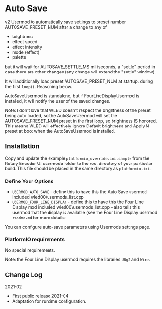 # Auto Save

v2 Usermod to automatically save settings 
to preset number AUTOSAVE_PRESET_NUM after a change to any of

* brightness
* effect speed
* effect intensity
* mode (effect)
* palette

but it will wait for AUTOSAVE_SETTLE_MS milliseconds, a "settle" 
period in case there are other changes (any change will 
extend the "settle" window).

It will additionally load preset AUTOSAVE_PRESET_NUM at startup.
during the first `loop()`.  Reasoning below.

AutoSaveUsermod is standalone, but if FourLineDisplayUsermod is installed, it will notify the user of the saved changes.

Note: I don't love that WLED doesn't respect the brightness of the preset being auto loaded, so the AutoSaveUsermod will set the AUTOSAVE_PRESET_NUM preset in the first loop, so brightness IS honored. This means WLED will effectively ignore Default brightness and Apply N preset at boot when the AutoSaveUsermod is installed.

## Installation

Copy and update the example `platformio_override.ini.sample` 
from the Rotary Encoder UI usermode folder to the root directory of your particular build.
This file should be placed in the same directory as `platformio.ini`.

### Define Your Options

* `USERMOD_AUTO_SAVE`   - define this to have this the Auto Save usermod included wled00\usermods_list.cpp
* `USERMOD_FOUR_LINE_DISPLAY`   - define this to have this the Four Line Display mod included wled00\usermods_list.cpp - also tells this usermod that the display is available (see the Four Line Display usermod `readme.md` for more details)

You can configure auto-save parameters using Usermods settings page.

### PlatformIO requirements

No special requirements.

Note: the Four Line Display usermod requires the libraries `U8g2` and `Wire`.

## Change Log

2021-02
* First public release
2021-04
* Adaptation for runtime configuration.